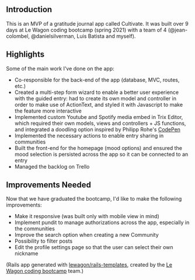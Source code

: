 ## Introduction
This is an MVP of a gratitude journal app called Cultivate. It was built over 9 days at Le Wagon coding bootcamp (spring 2021) with a team of 4 (@jean-colombel, @danielsilverman, Luis Batista and myself).

## Highlights
Some of the main work I've done on the app:
- Co-responsible for the back-end of the app (database, MVC, routes, etc.)
- Created a multi-step form wizard to enable a better user experience with the guided entry: had to create its own model and controller in order to make use of ActionText, and styled it with Javascript to make the feature more interactive
- Implemented custom Youtube and Spotify media embed in Trix Editor, which required their own models, views and controllers + JS functions, and integrated a doodling option inspired by Philipp Rohe's [CodePen](https://codepen.io/BananaCoding/pen/mdrGjpL)
- Implemented the necessary actions to enable entry sharing in communities
- Built the front-end for the homepage (mood options) and ensured the mood selection is persisted across the app so it can be connected to an entry
- Managed the backlog on Trello

## Improvements Needed
Now that we have graduated the bootcamp, I'd like to make the following improvements:
- Make it responsive (was built only with mobile view in mind)
- Implement pundit to manage authorizations across the app, especially in the communities
- Improve the search option when creating a new Community
- Possibility to filter posts
- Edit the profile settings page so that the user can select their own nickname


(Rails app generated with [lewagon/rails-templates](https://github.com/lewagon/rails-templates), created by the [Le Wagon coding bootcamp](https://www.lewagon.com) team.)
